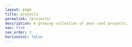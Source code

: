 ```yaml
---
layout: page
title: projects
permalink: /projects/
description: A growing collection of your cool projects.
nav: true
nav_order: 3
horizontal: false
---
```


